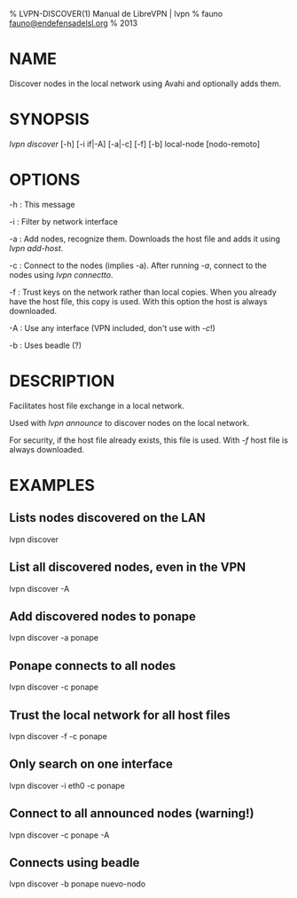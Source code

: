 % LVPN-DISCOVER(1) Manual de LibreVPN | lvpn
% fauno <fauno@endefensadelsl.org>
% 2013

# NAME

Discover nodes in the local network using Avahi and optionally adds
them.


# SYNOPSIS

_lvpn discover_ [-h] [-i if|-A] [-a|-c] [-f] [-b] local-node [nodo-remoto]


# OPTIONS

-h
:    This message

-i
:    Filter by network interface

-a
:    Add nodes, recognize them.  Downloads the host file and adds it
     using _lvpn add-host_.

-c
:    Connect to the nodes (implies -a).  After running _-a_, connect to
     the nodes using _lvpn connectto_.

-f
:    Trust keys on the network rather than local copies.  When you
     already have the host file, this copy is used.  With this option
     the host is always downloaded.

-A
:    Use any interface (VPN included, don't use with _-c_!)

-b
:    Uses beadle (?)


# DESCRIPTION

Facilitates host file exchange in a local network.

Used with _lvpn announce_ to discover nodes on the local network.

For security, if the host file already exists, this file is used.
With _-f_ host file is always downloaded.


# EXAMPLES

## Lists nodes discovered on the LAN

lvpn discover

## List all discovered nodes, even in the VPN

  lvpn discover -A

## Add discovered nodes to ponape

  lvpn discover -a ponape

## Ponape connects to all nodes

  lvpn discover -c ponape

## Trust the local network for all host files

  lvpn discover -f -c ponape

## Only search on one interface

  lvpn discover -i eth0 -c ponape

## Connect to all announced nodes (warning!)

  lvpn discover -c ponape -A

## Connects using beadle

  lvpn discover -b ponape nuevo-nodo
